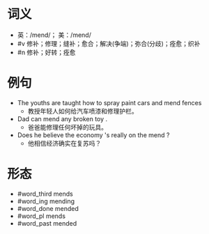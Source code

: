# 词义
- 英：/mend/； 美：/mend/
- #v 修补；修理；缝补；愈合；解决(争端)；弥合(分歧)；痊愈；织补
- #n 修补；好转；痊愈
# 例句
- The youths are taught how to spray paint cars and mend fences
	- 教授年轻人如何给汽车喷漆和修理护栏。
- Dad can mend any broken toy .
	- 爸爸能修理任何坏掉的玩具。
- Does he believe the economy 's really on the mend ?
	- 他相信经济确实在复苏吗？
# 形态
- #word_third mends
- #word_ing mending
- #word_done mended
- #word_pl mends
- #word_past mended

